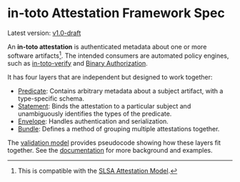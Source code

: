 # in-toto Attestation Framework Spec

Latest version: [v1.0-draft]

An **in-toto attestation** is authenticated metadata about one or more
software artifacts[^1]. The intended consumers are automated policy engines,
such as [in-toto-verify] and [Binary Authorization].

It has four layers that are independent but designed to work together:

-   [Predicate]: Contains arbitrary metadata about a subject artifact, with a
    type-specific schema.
-   [Statement]: Binds the attestation to a particular subject and
    unambiguously identifies the types of the predicate.
-   [Envelope]: Handles authentication and serialization.
-   [Bundle]: Defines a method of grouping multiple attestations together.

The [validation model] provides pseudocode showing how these layers fit
together. See the [documentation] for more background and examples.

[^1]: This is compatible with the [SLSA Attestation Model].

[Binary Authorization]: https://cloud.google.com/binary-authorization
[Bundle]: v1.0-draft/bundle.md
[Envelope]: v1.0-draft/README.md#envelope
[Predicate]: v1.0-draft/README.md#predicate
[SLSA Attestation Model]: https://slsa.dev/attestation-model
[SLSA Provenance]: https://slsa.dev/provenance
[Statement]: v1.0-draft/README.md#statement
[documentation]: ../docs
[existing predicate type]: predicates/README.md
[in-toto-verify]: https://github.com/in-toto/in-toto#verification
[parsing rules]: v1.0-draft/README.md#parsing-rules
[v1.0-draft]: v1.0-draft/README.md
[validation model]: ../../docs/validation.md